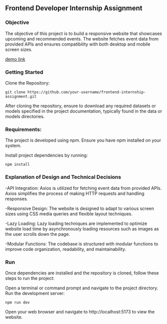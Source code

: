 ## Frontend Developer Internship Assignment

### Objective

The objective of this project is to build a responsive website that showcases upcoming and recommended events. The website fetches event data from provided APIs and ensures compatibility with both desktop and mobile screen sizes.

[demo link](https://docs.google.com/document/u/0/d/1G7KEJTCsgZzvzqVqmg23Zw7wDYm3Ioai597U6749ntU/mobilebasic)

### Getting Started

Clone the Repository:

<p><code>git clone https://github.com/your-username/frontend-internship-assignment.git</code></p>

After cloning the repository, ensure to download any required datasets or models specified in the project documentation, typically found in the data or models directories.

### Requirements:

The project is developed using npm. Ensure you have npm installed on your system.

Install project dependencies by running:

<p><code>npm install</code></p>

### Explanation of Design and Technical Decisions
-API Integration: Axios is utilized for fetching event data from provided APIs. Axios simplifies the process of making HTTP requests and handling responses.

-Responsive Design: The website is designed to adapt to various screen sizes using CSS media queries and flexible layout techniques.

-Lazy Loading: Lazy loading techniques are implemented to optimize website load time by asynchronously loading resources such as images as the user scrolls down the page.

-Modular Functions: The codebase is structured with modular functions to improve code organization, readability, and maintainability.

### Run
Once dependencies are installed and the repository is cloned, follow these steps to run the project:

Open a terminal or command prompt and navigate to the project directory.
Run the development server:

<p><code>npm run dev</code></p>

Open your web browser and navigate to http://localhost:5173 to view the website.
